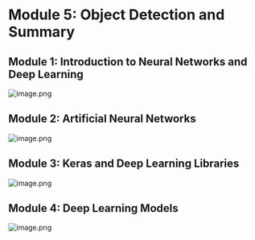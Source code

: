 

# Module 5: Object Detection and Summary
## Module 1: Introduction to Neural Networks and Deep Learning
![image.png](https://prod-files-secure.s3.us-west-2.amazonaws.com/03e82b26-cccb-4906-bb56-adabcbdc0655/a8d40bcb-c482-4026-8872-311e16b2dc63/image.png?X-Amz-Algorithm=AWS4-HMAC-SHA256&X-Amz-Content-Sha256=UNSIGNED-PAYLOAD&X-Amz-Credential=ASIAZI2LB466Y34MY5GN%2F20250205%2Fus-west-2%2Fs3%2Faws4_request&X-Amz-Date=20250205T031811Z&X-Amz-Expires=3600&X-Amz-Security-Token=IQoJb3JpZ2luX2VjECAaCXVzLXdlc3QtMiJIMEYCIQCDrtWCFtdQVFz8xFjS%2FcPqUoq%2FOy54cBiz8AjoCuCUHQIhAPjr7xjgcheyWB5LO7jMsZtVrrWaThthWrcdvpE0S4heKv8DCDkQABoMNjM3NDIzMTgzODA1IgzM%2FNvhB6%2Bd87MWxtoq3APIqpID0SHHT7JKqWlOcRlv8ZDYFEbygk1gwkWfilARxZYeihl3EKTddc6KNXMw0ei%2BLZGF4Q%2B8HuaB8319HWpeDGH00LDVqJLraCWug%2B1TvyMHRjrzNKqOvDkBCr%2F8FTOmdIX2KawUq6KUvwIZct9wO3DrebrEl7mi8cUHr6MTVZQ0s%2FiPHHwk59yZDG1FEa4rDx117Xi816B4LcZfQjX%2BBIW%2Fuq6WMj98DkHpK7OJSstlqO0NX1jim%2FHj2IyfFyDmRIyADYw2ZiQ4YbBjnqUfAD5RfxZroWFSWT2D0lSl2p0oZthcqJjdWCXlZd%2F%2F4gVUhdTDDCvib%2FWU6PWmZcPVsH%2BFhnTKCDQYCdJ6g3umxVLpsAlWZCN2gV3LOf37wWIhCSeyMR6W0OY6YNzsdXCIkoUct65e12%2BYMvXhv4i4E3MKG1aPsCY4UsZqSteQijd9gXEcSI7B0QhUluzRBAtveyHU5L3KoDrar%2F%2Bw8q9LFSGc9DlT0pjzc1JQubumAZncHFih1xZwMtDLmwzU0Dj1%2Fe76FAojot3elY5%2FGOZrAH%2FAcFXlWU9bR1PUaeXcAuodbfS5arq8d90rW3FG0ER%2FQHYr4UIM9w9qjgpq%2BJgPfzkb4B2AVfVCTqfvmTDkzIq9BjqkASpmA%2BHDC3%2FpF3B1ypXCELL0REKrYiRCkJkVemqYhHuq7y%2BTgAsJnW2asIko6aoPyJ499x%2BWxh6MXvwj2vhL2YCloV%2Bnn9jD13ZdNmQ07c3WooJXN2IkWA3ql12qQFxs7vrQ9Sdr%2BPpljZXEzeGN6M9Nr6boYZL4z8Y0DVemMKsiLKW6QA9CAghydKtVTgzuegbms2uGv0fVPt0Dgmb4gHigTlHO&X-Amz-Signature=072aebf77790b72218277b4a8cb448bc0ac7cd168c4084ee659a76c7a85464c4&X-Amz-SignedHeaders=host&x-id=GetObject)
## Module 2: Artificial Neural Networks
![image.png](https://prod-files-secure.s3.us-west-2.amazonaws.com/03e82b26-cccb-4906-bb56-adabcbdc0655/5157ca89-62da-41d9-a98f-6432b71047a9/image.png?X-Amz-Algorithm=AWS4-HMAC-SHA256&X-Amz-Content-Sha256=UNSIGNED-PAYLOAD&X-Amz-Credential=ASIAZI2LB466Y34MY5GN%2F20250205%2Fus-west-2%2Fs3%2Faws4_request&X-Amz-Date=20250205T031811Z&X-Amz-Expires=3600&X-Amz-Security-Token=IQoJb3JpZ2luX2VjECAaCXVzLXdlc3QtMiJIMEYCIQCDrtWCFtdQVFz8xFjS%2FcPqUoq%2FOy54cBiz8AjoCuCUHQIhAPjr7xjgcheyWB5LO7jMsZtVrrWaThthWrcdvpE0S4heKv8DCDkQABoMNjM3NDIzMTgzODA1IgzM%2FNvhB6%2Bd87MWxtoq3APIqpID0SHHT7JKqWlOcRlv8ZDYFEbygk1gwkWfilARxZYeihl3EKTddc6KNXMw0ei%2BLZGF4Q%2B8HuaB8319HWpeDGH00LDVqJLraCWug%2B1TvyMHRjrzNKqOvDkBCr%2F8FTOmdIX2KawUq6KUvwIZct9wO3DrebrEl7mi8cUHr6MTVZQ0s%2FiPHHwk59yZDG1FEa4rDx117Xi816B4LcZfQjX%2BBIW%2Fuq6WMj98DkHpK7OJSstlqO0NX1jim%2FHj2IyfFyDmRIyADYw2ZiQ4YbBjnqUfAD5RfxZroWFSWT2D0lSl2p0oZthcqJjdWCXlZd%2F%2F4gVUhdTDDCvib%2FWU6PWmZcPVsH%2BFhnTKCDQYCdJ6g3umxVLpsAlWZCN2gV3LOf37wWIhCSeyMR6W0OY6YNzsdXCIkoUct65e12%2BYMvXhv4i4E3MKG1aPsCY4UsZqSteQijd9gXEcSI7B0QhUluzRBAtveyHU5L3KoDrar%2F%2Bw8q9LFSGc9DlT0pjzc1JQubumAZncHFih1xZwMtDLmwzU0Dj1%2Fe76FAojot3elY5%2FGOZrAH%2FAcFXlWU9bR1PUaeXcAuodbfS5arq8d90rW3FG0ER%2FQHYr4UIM9w9qjgpq%2BJgPfzkb4B2AVfVCTqfvmTDkzIq9BjqkASpmA%2BHDC3%2FpF3B1ypXCELL0REKrYiRCkJkVemqYhHuq7y%2BTgAsJnW2asIko6aoPyJ499x%2BWxh6MXvwj2vhL2YCloV%2Bnn9jD13ZdNmQ07c3WooJXN2IkWA3ql12qQFxs7vrQ9Sdr%2BPpljZXEzeGN6M9Nr6boYZL4z8Y0DVemMKsiLKW6QA9CAghydKtVTgzuegbms2uGv0fVPt0Dgmb4gHigTlHO&X-Amz-Signature=d472174ec00ec0e0e927940e3559495a9663bbbcfbd1e1eb9d8ec04b309f0a21&X-Amz-SignedHeaders=host&x-id=GetObject)
## Module 3: Keras and Deep Learning Libraries
![image.png](https://prod-files-secure.s3.us-west-2.amazonaws.com/03e82b26-cccb-4906-bb56-adabcbdc0655/5089ce50-05f1-470d-ad42-42503bf1df5f/image.png?X-Amz-Algorithm=AWS4-HMAC-SHA256&X-Amz-Content-Sha256=UNSIGNED-PAYLOAD&X-Amz-Credential=ASIAZI2LB466Y34MY5GN%2F20250205%2Fus-west-2%2Fs3%2Faws4_request&X-Amz-Date=20250205T031811Z&X-Amz-Expires=3600&X-Amz-Security-Token=IQoJb3JpZ2luX2VjECAaCXVzLXdlc3QtMiJIMEYCIQCDrtWCFtdQVFz8xFjS%2FcPqUoq%2FOy54cBiz8AjoCuCUHQIhAPjr7xjgcheyWB5LO7jMsZtVrrWaThthWrcdvpE0S4heKv8DCDkQABoMNjM3NDIzMTgzODA1IgzM%2FNvhB6%2Bd87MWxtoq3APIqpID0SHHT7JKqWlOcRlv8ZDYFEbygk1gwkWfilARxZYeihl3EKTddc6KNXMw0ei%2BLZGF4Q%2B8HuaB8319HWpeDGH00LDVqJLraCWug%2B1TvyMHRjrzNKqOvDkBCr%2F8FTOmdIX2KawUq6KUvwIZct9wO3DrebrEl7mi8cUHr6MTVZQ0s%2FiPHHwk59yZDG1FEa4rDx117Xi816B4LcZfQjX%2BBIW%2Fuq6WMj98DkHpK7OJSstlqO0NX1jim%2FHj2IyfFyDmRIyADYw2ZiQ4YbBjnqUfAD5RfxZroWFSWT2D0lSl2p0oZthcqJjdWCXlZd%2F%2F4gVUhdTDDCvib%2FWU6PWmZcPVsH%2BFhnTKCDQYCdJ6g3umxVLpsAlWZCN2gV3LOf37wWIhCSeyMR6W0OY6YNzsdXCIkoUct65e12%2BYMvXhv4i4E3MKG1aPsCY4UsZqSteQijd9gXEcSI7B0QhUluzRBAtveyHU5L3KoDrar%2F%2Bw8q9LFSGc9DlT0pjzc1JQubumAZncHFih1xZwMtDLmwzU0Dj1%2Fe76FAojot3elY5%2FGOZrAH%2FAcFXlWU9bR1PUaeXcAuodbfS5arq8d90rW3FG0ER%2FQHYr4UIM9w9qjgpq%2BJgPfzkb4B2AVfVCTqfvmTDkzIq9BjqkASpmA%2BHDC3%2FpF3B1ypXCELL0REKrYiRCkJkVemqYhHuq7y%2BTgAsJnW2asIko6aoPyJ499x%2BWxh6MXvwj2vhL2YCloV%2Bnn9jD13ZdNmQ07c3WooJXN2IkWA3ql12qQFxs7vrQ9Sdr%2BPpljZXEzeGN6M9Nr6boYZL4z8Y0DVemMKsiLKW6QA9CAghydKtVTgzuegbms2uGv0fVPt0Dgmb4gHigTlHO&X-Amz-Signature=f2d5677e6b358f025fd91ad06515f75a331b06e08dee4e82e9887809fe125ec6&X-Amz-SignedHeaders=host&x-id=GetObject)
## Module 4: Deep Learning Models
![image.png](https://prod-files-secure.s3.us-west-2.amazonaws.com/03e82b26-cccb-4906-bb56-adabcbdc0655/4e22fcb0-cfbc-4d28-b961-b9b8fde071f0/image.png?X-Amz-Algorithm=AWS4-HMAC-SHA256&X-Amz-Content-Sha256=UNSIGNED-PAYLOAD&X-Amz-Credential=ASIAZI2LB466Y34MY5GN%2F20250205%2Fus-west-2%2Fs3%2Faws4_request&X-Amz-Date=20250205T031811Z&X-Amz-Expires=3600&X-Amz-Security-Token=IQoJb3JpZ2luX2VjECAaCXVzLXdlc3QtMiJIMEYCIQCDrtWCFtdQVFz8xFjS%2FcPqUoq%2FOy54cBiz8AjoCuCUHQIhAPjr7xjgcheyWB5LO7jMsZtVrrWaThthWrcdvpE0S4heKv8DCDkQABoMNjM3NDIzMTgzODA1IgzM%2FNvhB6%2Bd87MWxtoq3APIqpID0SHHT7JKqWlOcRlv8ZDYFEbygk1gwkWfilARxZYeihl3EKTddc6KNXMw0ei%2BLZGF4Q%2B8HuaB8319HWpeDGH00LDVqJLraCWug%2B1TvyMHRjrzNKqOvDkBCr%2F8FTOmdIX2KawUq6KUvwIZct9wO3DrebrEl7mi8cUHr6MTVZQ0s%2FiPHHwk59yZDG1FEa4rDx117Xi816B4LcZfQjX%2BBIW%2Fuq6WMj98DkHpK7OJSstlqO0NX1jim%2FHj2IyfFyDmRIyADYw2ZiQ4YbBjnqUfAD5RfxZroWFSWT2D0lSl2p0oZthcqJjdWCXlZd%2F%2F4gVUhdTDDCvib%2FWU6PWmZcPVsH%2BFhnTKCDQYCdJ6g3umxVLpsAlWZCN2gV3LOf37wWIhCSeyMR6W0OY6YNzsdXCIkoUct65e12%2BYMvXhv4i4E3MKG1aPsCY4UsZqSteQijd9gXEcSI7B0QhUluzRBAtveyHU5L3KoDrar%2F%2Bw8q9LFSGc9DlT0pjzc1JQubumAZncHFih1xZwMtDLmwzU0Dj1%2Fe76FAojot3elY5%2FGOZrAH%2FAcFXlWU9bR1PUaeXcAuodbfS5arq8d90rW3FG0ER%2FQHYr4UIM9w9qjgpq%2BJgPfzkb4B2AVfVCTqfvmTDkzIq9BjqkASpmA%2BHDC3%2FpF3B1ypXCELL0REKrYiRCkJkVemqYhHuq7y%2BTgAsJnW2asIko6aoPyJ499x%2BWxh6MXvwj2vhL2YCloV%2Bnn9jD13ZdNmQ07c3WooJXN2IkWA3ql12qQFxs7vrQ9Sdr%2BPpljZXEzeGN6M9Nr6boYZL4z8Y0DVemMKsiLKW6QA9CAghydKtVTgzuegbms2uGv0fVPt0Dgmb4gHigTlHO&X-Amz-Signature=36140d33a22b282545039e443e852cb766c492dfcad45ec08879acccbef58bac&X-Amz-SignedHeaders=host&x-id=GetObject)